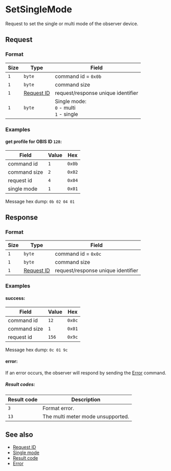 # SetSingleMode

Request to set the single or multi mode of the observer device.


## Request

### Format

| Size | Type                                 | Field                                           |
| ---- | ------------------------------------ | ----------------------------------------------- |
| `1`  | `byte`                               | command id = `0x0b`                             |
| `1`  | `byte`                               | command size                                    |
| `1`  | [Request ID](../types.md#request-id) | request/response unique identifier              |
| `1`  | `byte`                               | Single mode: <br> `0` - multi <br> `1` - single |


### Examples

#### get profile for OBIS ID `128`:

| Field        | Value | Hex    |
| ------------ | ----- | ------ |
| command id   | `1`   | `0x0b` |
| command size | `2`   | `0x02` |
| request id   | `4`   | `0x04` |
| single mode  | `1`   | `0x01` |

Message hex dump: `0b 02 04 01`


## Response

### Format

| Size | Type                                 | Field                              |
| ---- | ------------------------------------ | ---------------------------------- |
| `1`  | `byte`                               | command id = `0x0c`                |
| `1`  | `byte`                               | command size                       |
| `1`  | [Request ID](../types.md#request-id) | request/response unique identifier |


### Examples

#### success:

| Field        | Value | Hex    |
| ------------ | ----- | ------ |
| command id   | `12`  | `0x0c` |
| command size | `1`   | `0x01` |
| request id   | `156` | `0x9c` |

Message hex dump: `0c 01 9c`

#### error:

If an error occurs, the observer will respond by sending the [Error](./uplink/Error.md) command.

##### Result codes:

| Result code | Description                       |
| ----------- | --------------------------------- |
| `3`         | Format error.                     |
| `13`        | The multi meter mode unsupported. |


## See also

* [Request ID](../types.md#request-id)
* [Single mode](../single-mode.md)
* [Result code](../types.md#result-code)
* [Error](./uplink/Error.md)
